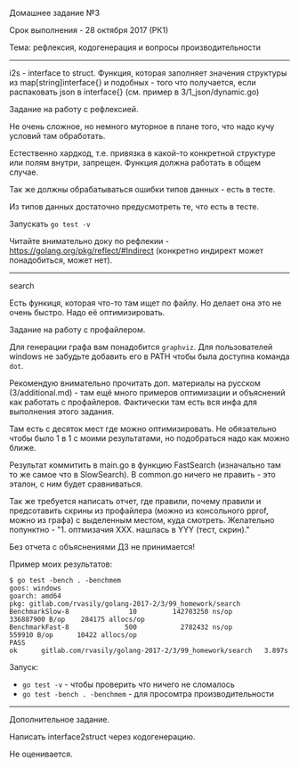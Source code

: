 Домашнее задание №3

Срок выполнения - 28 октября 2017 (РК1)

Тема: рефлексия, кодогенерация и вопросы производительности

----

i2s - interface to struct. Функция, которая заполняет значения структуры из map[string]interface{} и подобных - того что получается, если распаковать json в interface{} (см. пример в 3/1_json/dynamic.go)

Задание на работу с рефлексией.

Не очень сложное, но немного муторное в плане того, что надо кучу условий там обработать.

Естественно хардкод, т.е. привязка в какой-то конкретной структуре или полям внутри, запрещен. Функция должна работать в общем случае.

Так же должны обрабатываться ошибки типов данных - есть в тесте.

Из типов данных достаточно предусмотреть те, что есть в тесте.

Запускать `go test -v`

Читайте внимательно доку по рефлекии - https://golang.org/pkg/reflect/#Indirect (конкретно индирект может понадобиться, может нет).

----

search

Есть функиця, которая что-то там ищет по файлу. Но делает она это не очень быстро. Надо её оптимизировать.

Задание на работу с профайлером.

Для генерации графа вам понадобится `graphviz`. Для пользователей windows не забудьте добавить его в PATH чтобы была доступна команда `dot`.

Рекомендую внимательно прочитать доп. материалы на русском (3/additional.md) - там ещё много примеров оптимизации и объяснений как работать с профайлеров. Фактически там есть вся инфа для выполнения этого задания.
 
Там есть с десяток мест где можно оптимизировать. Не обязательно чтобы было 1 в 1 с моими результатами, но подобраться надо как можно ближе.

Результат коммитить в main.go в функцию FastSearch (изначально там то же самое что в SlowSearch). В common.go ничего не править - это эталон, с ним будет сравниваться.

Так же требуется написать отчет, где правили, почему правили и предсотавить скрины из профайлера (можно из консольного pprof, можно из графа) с выделенным местом, куда смотреть. Желательно попунктно - "1. оптмизачия ХХХ. нашлась в YYY (тест, скрин)."

Без отчета с объяснениями ДЗ не принимается!

Пример моих результатов:
```
$ go test -bench . -benchmem
goos: windows
goarch: amd64
pkg: gitlab.com/rvasily/golang-2017-2/3/99_homework/search
BenchmarkSlow-8               10         142703250 ns/op        336887900 B/op    284175 allocs/op
BenchmarkFast-8              500           2782432 ns/op          559910 B/op      10422 allocs/op
PASS
ok      gitlab.com/rvasily/golang-2017-2/3/99_homework/search   3.897s
```

Запуск:
* `go test -v` - чтобы проверить что ничего не сломалось
* `go test -bench . -benchmem` - для просомтра производительности

----

Дополнительное задание.

Написать interface2struct через кодогенерацию.

Не оценивается.
